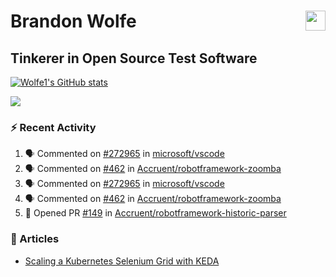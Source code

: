 Brandon Wolfe <a href="https://www.linkedin.com/in/brandon-wolfe1" target="_blank" rel="noreferrer"><img src="https://raw.githubusercontent.com/danielcranney/readme-generator/main/public/icons/socials/linkedin.svg" width="32" height="32" align="right"/></a>
==============================
Tinkerer in Open Source Test Software
-----------------------------

<p align="left"><a href="http://www.github.com/Wolfe1"><img src="https://github-readme-stats.vercel.app/api?username=Wolfe1&show_icons=true&hide=&count_private=true&title_color=0891b2&text_color=ffffff&icon_color=0891b2&bg_color=1c1917&hide_border=true&show_icons=true" alt="Wolfe1's GitHub stats" /></a></p>
<p align="left"><a href="http://www.github.com/Wolfe1"><img src="https://github-readme-streak-stats.herokuapp.com/?user=Wolfe1&stroke=ffffff&background=1c1917&ring=0891b2&fire=0891b2&currStreakNum=ffffff&currStreakLabel=0891b2&sideNums=ffffff&sideLabels=ffffff&dates=ffffff&hide_border=true" /></a></p>

### :zap: Recent Activity
<!--START_SECTION:activity-->
1. 🗣 Commented on [#272965](https://github.com/microsoft/vscode/issues/272965#issuecomment-3438898916) in [microsoft/vscode](https://github.com/microsoft/vscode)
2. 🗣 Commented on [#462](https://github.com/Accruent/robotframework-zoomba/pull/462#issuecomment-3438627136) in [Accruent/robotframework-zoomba](https://github.com/Accruent/robotframework-zoomba)
3. 🗣 Commented on [#272965](https://github.com/microsoft/vscode/issues/272965#issuecomment-3438471957) in [microsoft/vscode](https://github.com/microsoft/vscode)
4. 🗣 Commented on [#462](https://github.com/Accruent/robotframework-zoomba/pull/462#issuecomment-3437644249) in [Accruent/robotframework-zoomba](https://github.com/Accruent/robotframework-zoomba)
5. 💪 Opened PR [#149](undefined) in [Accruent/robotframework-historic-parser](https://github.com/Accruent/robotframework-historic-parser)
<!--END_SECTION:activity-->

### :newspaper: Articles
- [Scaling a Kubernetes Selenium Grid with KEDA](https://www.linkedin.com/pulse/scaling-kubernetes-selenium-grid-keda-brandon-wolfe)
